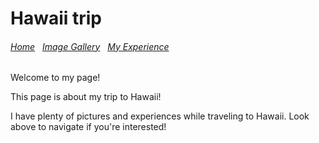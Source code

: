 # Hawaii trip
<body>
  <h6>
    <a href="index.html">Home</a> &nbsp; <a href="image.html">Image Gallery</a> &nbsp; <a href="myexperience.html">My Experience</a>
  </h6>
    
  
  <p>Welcome to my page!</p>
  <p>This page is about my trip to Hawaii!</p>

  <p>I have plenty of pictures and experiences while traveling to Hawaii. Look above to navigate if you're interested!</p>
  </body>
  
